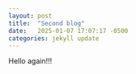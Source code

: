 ```yaml
---
layout: post
title:  "Second blog"
date:   2025-01-07 17:07:17 -0500
categories: jekyll update
---
```

Hello again!!!